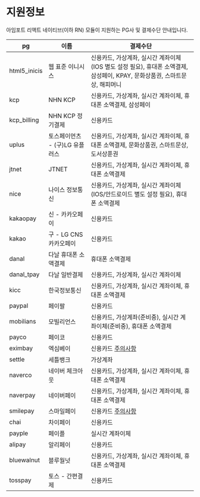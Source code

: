 # 지원정보
아임포트 리액트 네이티브(이하 RN) 모듈이 지원하는 PG사 및 결제수단 안내입니다.

| pg           | 이름                 |  결제수단                                                                                          |
| ------------ | ------------------- | ------------------------------------------------------------------------------------------------ |
| html5_inicis | 웹 표준 이니시스        | 신용카드, 가상계좌, 실시간 계좌이체(IOS 별도 설정 필요), 휴대폰 소액결제, 삼성페이, KPAY, 문화상품권, 스마트문상, 해피머니 |
| kcp          | NHN KCP             | 신용카드, 가상계좌, 실시간 계좌이체, 휴대폰 소액결제, 삼성페이                                                 |
| kcp_billing  | NHN KCP 정기결제      | 신용카드                                                                                           |
| uplus        | 토스페이먼츠 - (구)LG 유플러스           | 신용카드, 가상계좌, 실시간 계좌이체, 휴대폰 소액결제, 문화상품권, 스마트문상, 도서상푼권                              |
| jtnet        | JTNET               | 신용카드, 가상계좌, 실시간 계좌이체, 휴대폰 소액결제                                                         |
| nice         | 나이스 정보통신         | 신용카드, 가상계좌, 실시간 계좌이체(IOS/안드로이드 별도 설정 필요), 휴대폰 소액결제                                |
| kakaopay     | 신 - 카카오페이        | 신용카드                                                                                           |
| kakao        | 구 - LG CNS 카카오페이 | 신용카드                                                                                           |
| danal        | 다날 휴대폰 소액결제     | 휴대폰 소액결제                                                                                     |
| danal_tpay   | 다날 일반결제          | 신용카드, 가상계좌, 실시간 계좌이체                                                                      |
| kicc         | 한국정보통신           | 신용카드, 가상계좌, 실시간 계좌이체, 휴대폰 소액결제                                                         |
| paypal       | 페이팔               | 신용카드                                                                                           |
| mobilians    | 모빌리언스            | 신용카드, 가상계좌(준비중), 실시간 계좌이체(준비중), 휴대폰 소액결제                                             |
| payco        | 페이코               | 신용카드                                                                                           |
| eximbay      | 엑심베이              | 신용카드 [주의사항](https://github.com/iamport/iamport-react-native/issues/70#issuecomment-704601908) |
| settle       | 세틀뱅크             | 가상계좌                                                                                            |
| naverco      | 네이버 체크아웃        | 신용카드, 가상계좌, 실시간 계좌이체, 휴대폰 소액결제                                                          |
| naverpay     | 네이버페이            | 신용카드, 가상계좌, 실시간 계좌이체, 휴대폰 소액결제                                                          |
| smilepay     | 스마일페이            | 신용카드 [주의사항](https://github.com/iamport/iamport-react-native/issues/71)                        |
| chai         | 차이페이             | 신용카드                                                                                            |
| payple       | 페이플              | 실시간 계좌이체                                                                                       |
| alipay       | 알리페이             | 신용카드                                                                                            |
| bluewalnut   | 블루월넛             | 신용카드, 가상계좌, 실시간 계좌이체, 휴대폰 소액결제                                                          |
| tosspay   | 토스 - 간편결제             | 신용카드 |
